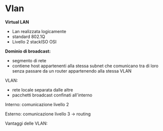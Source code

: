 # Vlan

**Virtual LAN**
- Lan realizzata logicamente
- standard 802.1Q
- Livello 2 stackISO OSI

**Dominio di broadcast:**
- segmento di rete
- contiene host appartenenti alla stessa subnet che comunicano tra di loro senza passare da un router appartenendo alla stessa VLAN

VLAN:
- rete locale separata dalle altre
- pacchetti broadcast confinati all'interno

Interno: comunicazione livello 2

Esterno: comunicazione livello 3 -> routing 

Vantaggi delle VLAN:
<!--stackedit_data:
eyJoaXN0b3J5IjpbLTE1OTQxMjA5NiwtMjI2NTM4Mjk0XX0=
-->